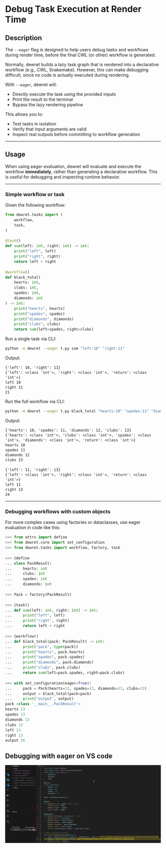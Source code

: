 # Debug Task Execution at Render Time

## Description

The `--eager` flag is designed to help users debug tasks and workflows during render time, before the final CWL (or other) workflow is generated.

Normally, dewret builds a lazy task graph that is rendered into a declarative workflow (e.g., CWL, Snakemake). However, this can make debugging difficult, since no code is actually executed during rendering.

With `--eager`, dewret will:

- Directly execute the task using the provided inputs
- Print the result to the terminal
- Bypass the lazy rendering pipeline

This allows you to:
- Test tasks in isolation
- Verify that input arguments are valid
- Inspect real outputs before committing to workflow generation

---

## Usage

When using eager evaluation, dewret will evaluate and execute the workflow **immediately**, rather than generating a declarative workflow. This is useful for debugging and inspecting runtime behavior.

---

### Simple workflow or task

Given the following workflow:

```python
from dewret.tasks import (
    workflow,
    task,
)

@task()
def sum(left: int, right: int) -> int:
    print("left", left)
    print("right", right)
    return left + right

@workflow()
def black_total(
    hearts: int,
    clubs: int,
    spades: int,
    diamonds: int
) -> int:
    print("hearts", hearts)
    print("spades", spades)
    print("diamonds", diamonds)
    print("clubs", clubs)
    return sum(left=spades, right=clubs)
```

Run a single task via CLI:

```bash
python -m dewret --eager t.py sum "left:10" "right:11"
```

Output:

```text
{'left': 10, 'right': 11}
{'left': <class 'int'>, 'right': <class 'int'>, 'return': <class 'int'>}
left 10
right 11
21
```

Run the full workflow via CLI:

```bash
python -m dewret --eager t.py black_total "hearts:10" "spades:11" "diamonds:12" "clubs:13"
```

Output:

```text
{'hearts': 10, 'spades': 11, 'diamonds': 12, 'clubs': 13}
{'hearts': <class 'int'>, 'clubs': <class 'int'>, 'spades': <class 'int'>, 'diamonds': <class 'int'>, 'return': <class 'int'>}
hearts 10
spades 11
diamonds 12
clubs 13

{'left': 11, 'right': 13}
{'left': <class 'int'>, 'right': <class 'int'>, 'return': <class 'int'>}
left 11
right 13
24
```

---

### Debugging workflows with custom objects

For more complex cases using factories or dataclasses, use eager evaluation in code like this:

```python
>>> from attrs import define
>>> from dewret.core import set_configuration
>>> from dewret.tasks import workflow, factory, task

>>> @define
... class PackResult:
...     hearts: int
...     clubs: int
...     spades: int
...     diamonds: int

>>> Pack = factory(PackResult)

>>> @task()
... def sum(left: int, right: int) -> int:
...     print("left", left)
...     print("right", right)
...     return left + right

>>> @workflow()
... def black_total(pack: PackResult) -> int:
...     print("pack", type(pack))
...     print("hearts", pack.hearts)
...     print("spades", pack.spades)
...     print("diamonds", pack.diamonds)
...     print("clubs", pack.clubs)
...     return sum(left=pack.spades, right=pack.clubs)

>>> with set_configuration(eager=True):
...     pack = Pack(hearts=13, spades=13, diamonds=13, clubs=13)
...     output = black_total(pack=pack)
...     print("output", output)
pack <class '__main__.PackResult'>
hearts 13
spades 13
diamonds 13
clubs 13
left 13
right 13
output 26

```

## Debugging with eager on VS code

![100%](assets/eager/eager_execution.gif)
